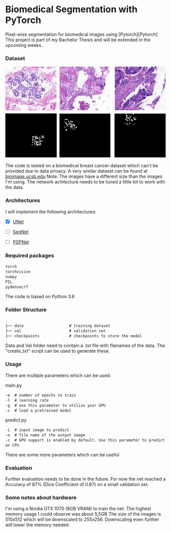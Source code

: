 # Biomedical Segmentation with PyTorch

Pixel-wise segmentation for biomedical images using [Pytorch][Pytorch]
This project is part of my Bachelor Thesis and will be extended in the upcoming weeks.


### Dataset

[//]: # (Image References)

[images_and_masks]: etc/Images.png

![alt text][images_and_masks]


The code is tested on a biomedical breast cancer dataset which can't be provided due to data privacy.
A very similar dataset can be found at [bioimage.ucsb.edu](https://bioimage.ucsb.edu/research/bio-segmentation)
Note: The images have a different size than the images I'm using. The network achitecture needs to be tuned a little bit to work with the data.


### Architectures

I will implement the following architectures:

- [x] [UNet](https://arxiv.org/abs/1505.04597)
- [ ] [SegNet](https://arxiv.org/abs/1511.00561)
- [ ] [PSPNet](https://arxiv.org/abs/1612.01105)


### Required packages

```
torch
torchvision
numpy
PIL
pydensecrf
```

The code is based on Python 3.6


### Folder Structure

	.
    ├── data                    # training dataset
    ├── val                     # validation set
    ├── checkpoints             # checkpoints to store the model

Data and Val folder need to contain a .txt file with filenames of the data. The "create_txt" script can be used to generate these.


### Usage

There are multiple parameters which can be used:

main.py
```
-e	# number of epochs to train
-l	# learning rate
-g  # use this parameter to utilize your GPU
-c  # load a pretrained model
```

predict.py
```
-i	# input image to predict
-o	# file name of the output image
-c  # GPU support is enabled by default. Use this parameter to predict on CPU
```

There are some more parameters which can be useful


### Evaluation

Further evaluation needs to be done in the future.
For now the net reached a Accuracy of 87% (Dice Coefficient of 0.87) on a small validation set.


### Some notes about hardware

I'm using a Nvidia GTX 1070 (8GB VRAM) to train the net. The highest memory usage I could observe was about 5,5GB
The size of the images is 510x512 which will be downscaled to 255x256. Downscaling even further will lower the memory needed.




